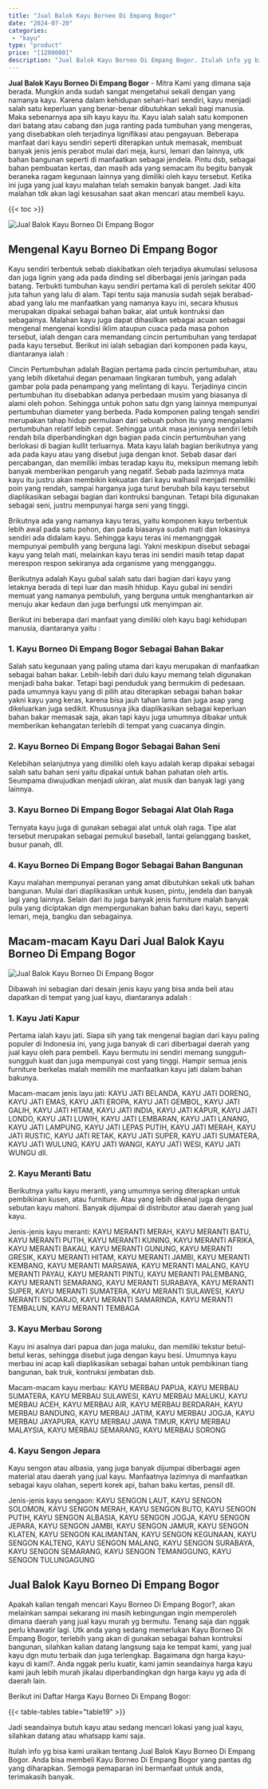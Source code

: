 ```yaml
---
title: "Jual Balok Kayu Borneo Di Empang Bogor"
date: "2024-07-20"
categories:
 - "kayu"
type: "product"
price: "[1200000]"
description: "Jual Balok Kayu Borneo Di Empang Bogor. Itulah info yg bisa kami uraikan tentang Jual Balok Kayu Borneo Di Empang Bogor. Anda bisa membeli Kayu Borneo Di Emp..."
---
```


**Jual Balok Kayu Borneo Di Empang Bogor** - Mitra Kami yang dimana saja berada. Mungkin anda sudah sangat mengetahui sekali dengan yang namanya kayu. Karena dalam kehidupan sehari-hari sendiri, kayu menjadi salah satu keperluan yang benar-benar dibutuhkan sekali bagi manusia. Maka sebenarnya apa sih kayu kayu itu. Kayu ialah salah satu komponen dari batang atau cabang dan juga ranting pada tumbuhan yang mengeras, yang disebabkan oleh terjadinya lignifikasi atau pengayuan. Beberapa manfaat dari kayu sendiri seperti diterapkan untuk memasak, membuat banyak jenis jenis perabot mulai dari meja, kursi, lemari dan lainnya, utk bahan bangunan seperti di manfaatkan sebagai jendela. Pintu dsb, sebagai bahan pembuatan kertas, dan masih ada yang semacam itu begitu banyak beraneka ragam kegunaan lainnya yang dimiliki oleh kayu tersebut. Ketika ini juga yang jual kayu malahan telah semakin banyak banget. Jadi kita malahan tdk akan lagi kesusahan saat akan mencari atau membeli kayu.

{{< toc >}}

![Jual Balok Kayu Borneo Di Empang Bogor](/images/blog/harga-kayu.jpg)

## Mengenal Kayu Borneo Di Empang Bogor

Kayu sendiri terbentuk sebab diakibatkan oleh terjadiya akumulasi selusosa dan juga lignin yang ada pada dinding sel diberbagai jenis jaringan pada batang. Terbukti tumbuhan kayu sendiri pertama kali di peroleh sekitar 400 juta tahun yang lalu di alam. Tapi tentu saja manusia sudah sejak berabad-abad yang lalu me manfaatkan yang namanya kayu ini, secara khusus merupakan dipakai sebagai bahan bakar, alat untuk kontruksi dan sebagainya. Malahan kayu juga dapat dihasilkan sebagai acuan sebagai mengenal mengenai kondisi iklim ataupun cuaca pada masa pohon tersebut, ialah dengan cara memandang cincin pertumbuhan yang terdapat pada kayu tersebut. Berikut ini ialah sebagian dari komponen pada kayu, diantaranya ialah :

Cincin Pertumbuhan adalah Bagian pertama pada cincin pertumbuhan, atau yang lebih diketahui degan penamaan lingkaran tumbuh, yang adalah gambar pola pada penampang yang melintang di kayu. Terjadinya cincin pertumbuhan itu disebabkan adanya perbedaan musim yang biasanya di alami oleh pohon. Sehingga untuk pohon satu dgn yang lainnya mempunyai pertumbuhan diameter yang berbeda. Pada komponen paling tengah sendiri merupakan tahap hidup permulaan dari sebuah pohon itu yang mengalami pertumbuhan relatif lebih cepat. Sehingga untuk masa jenisnya sendiri lebih rendah bila diperbandingkan dgn bagian pada cincin pertumbuhan yang berlokasi di bagian kullit terluarnya. Mata kayu Ialah bagian berikutnya yang ada pada kayu atau yang disebut juga dengan knot. Sebab dasar dari percabangan, dan memiliki imbas teradap kayu itu, meksipun memang lebih banyak memberikan pengaruh yang negatif. Sebab pada lazimnya mata kayu itu justru akan membikin kekuatan dari kayu walhasil menjadi memiliki poin yang rendah, sampai harganya juga turut berubah bila kayu tersebut diaplikasikan sebagai bagian dari kontruksi bangunan. Tetapi bila digunakan sebagai seni, justru mempunyai harga seni yang tinggi.

Brikutnya ada yang namanya kayu teras, yaitu komponen kayu terbentuk lebih awal pada satu pohon, dan pada biasanya sudah mati dan lokasinya sendiri ada didalam kayu. Sehingga kayu teras ini memangnggak mempunyai pembulih yang berguna lagi. Yakni meskipun disebut sebagai kayu yang telah mati, melainkan kayu teras ini sendiri masih tetap dapat merespon respon sekiranya ada organisme yang mengganggu.

Berikutnya adalah Kayu gubal salah satu dari bagian dari kayu yang letaknya berada di tepi luar dan masih hhidup. Kayu gubal ini sendiri memuat yang namanya pembuluh, yang berguna untuk menghantarkan air menuju akar kedaun dan juga berfungsi utk menyimpan air.

Berikut ini beberapa dari manfaat yang dimiliki oleh kayu bagi kehidupan manusia, diantaranya yaitu :

### 1\. Kayu Borneo Di Empang Bogor Sebagai Bahan Bakar

Salah satu kegunaan yang paling utama dari kayu merupakan di manfaatkan sebagai bahan bakar. Lebih-lebih dari dulu kayu memang telah digunakan menjadi baha bakar. Tetapi bagi penduduk yang bermukim di pedesaan. pada umumnya kayu yang di pilih atau diterapkan sebagai bahan bakar yakni kayu yang keras, karena bisa jauh tahan lama dan juga asap yang dikeluarkan juga sedikit. Khususnya jika diaplikasikan sebagai keperluan bahan bakar memasak saja, akan tapi kayu juga umumnya dibakar untuk memberikan kehangatan terlebih di tempat yang cuacanya dingin.

### 2\. Kayu Borneo Di Empang Bogor Sebagai Bahan Seni

Kelebihan selanjutnya yang dimiliki oleh kayu adalah kerap dipakai sebagai salah satu bahan seni yaitu dipakai untuk bahan pahatan oleh artis. Seumpama diwujudkan menjadi ukiran, alat musik dan banyak lagi yang lainnya.

### 3\. Kayu Borneo Di Empang Bogor Sebagai Alat Olah Raga

Ternyata kayu juga di gunakan sebagai alat untuk olah raga. Tipe alat tersebut merupakan sebagai pemukul baseball, lantai gelanggang basket, busur panah, dll.

### 4\. Kayu Borneo Di Empang Bogor Sebagai Bahan Bangunan

Kayu malahan mempunyai peranan yang amat dibutuhkan sekali utk bahan bangunan. Mulai dari diaplikasikan untuk kusen, pintu, jendela dan banyak lagi yang lainnya. Selain dari itu juga banyak jenis furniture malah banyak pula yang diciptakan dgn mempergunakan bahan baku dari kayu, seperti lemari, meja, bangku dan sebagainya.

## Macam-macam Kayu Dari Jual Balok Kayu Borneo Di Empang Bogor

![Jual Balok Kayu Borneo Di Empang Bogor](/images/kayu/kayu-2.jpg)

Dibawah ini sebagian dari desain jenis kayu yang bisa anda beli atau dapatkan di tempat yang jual kayu, diantaranya adalah :

### 1\. Kayu Jati Kapur

Pertama ialah kayu jati. Siapa sih yang tak mengenal bagian dari kayu paling populer di Indonesia ini, yang juga banyak di cari diberbagai daerah yang jual kayu oleh para pembeli. Kayu bermutu ini sendiri memang sungguh-sungguh kuat dan juga mempunyai cost yang tinggi. Hampir semua jenis furniture berkelas malah memilih me manfaatkan kayu jati dalam bahan bakunya.

Macam-macam jenis layu jati: KAYU JATI BELANDA, KAYU JATI DORENG, KAYU JATI EMAS, KAYU JATI EROPA, KAYU JATI GEMBOL, KAYU JATI GALIH, KAYU JATI HITAM, KAYU JATI INDIA, KAYU JATI KAPUR, KAYU JATI LONDO, KAYU JATI LUWIH, KAYU JATI LEMBARAN, KAYU JATI LANANG, KAYU JATI LAMPUNG, KAYU JATI LEPAS PUTIH, KAYU JATI MERAH, KAYU JATI RUSTIC, KAYU JATI RETAK, KAYU JATI SUPER, KAYU JATI SUMATERA, KAYU JATI WULUNG, KAYU JATI WANGI, KAYU JATI WESI, KAYU JATI WUNGU dll.

### 2\. Kayu Meranti Batu

Berikutnya yaitu kayu meranti, yang umumnya sering diterapkan untuk pembikinan kusen, atau furniture. Atau yang lebih dikenal juga dengan sebutan kayu mahoni. Banyak dijumpai di distributor atau daerah yang jual kayu.

Jenis-jenis kayu meranti: KAYU MERANTI MERAH, KAYU MERANTI BATU, KAYU MERANTI PUTIH, KAYU MERANTI KUNING, KAYU MERANTI AFRIKA, KAYU MERANTI BAKAU, KAYU MERANTI GUNUNG, KAYU MERANTI GRESIK, KAYU MERANTI HITAM, KAYU MERANTI JAMBI, KAYU MERANTI KEMBANG, KAYU MERANTI MARSAWA, KAYU MERANTI MALANG, KAYU MERANTI PAYAU, KAYU MERANTI PINTU, KAYU MERANTI PALEMBANG, KAYU MERANTI SEMARANG, KAYU MERANTI SURABAYA, KAYU MERANTI SUPER, KAYU MERANTI SUMATERA, KAYU MERANTI SULAWESI, KAYU MERANTI SIDOARJO, KAYU MERANTI SAMARINDA, KAYU MERANTI TEMBALUN, KAYU MERANTI TEMBAGA

### 3\. Kayu Merbau Sorong

Kayu ini asalnya dari papua dan juga maluku, dan memiliki tekstur betul-betul keras, sehingga disebut juga dengan kayu besi. Umumnya kayu merbau ini acap kali diaplikasikan sebagai bahan untuk pembikinan tiang bangunan, bak truk, kontruksi jembatan dsb.

Macam-macam kayu merbau: KAYU MERBAU PAPUA, KAYU MERBAU SUMATERA, KAYU MERBAU SULAWESI, KAYU MERBAU MALUKU, KAYU MERBAU ACEH, KAYU MERBAU AIR, KAYU MERBAU BERDARAH, KAYU MERBAU BANDUNG, KAYU MERBAU JATIM, KAYU MERBAU JOGJA, KAYU MERBAU JAYAPURA, KAYU MERBAU JAWA TIMUR, KAYU MERBAU MALAYSIA, KAYU MERBAU SEMARANG, KAYU MERBAU SORONG

### 4\. Kayu Sengon Jepara

Kayu sengon atau albasia, yang juga banyak dijumpai diberbagai agen material atau daerah yang jual kayu. Manfaatnya lazimnya di manfaatkan sebagai kayu olahan, seperti korek api, bahan baku kertas, pensil dll.

Jenis-jenis kayu sengaon: KAYU SENGON LAUT, KAYU SENGON SOLOMON, KAYU SENGON MERAH, KAYU SENGON BUTO, KAYU SENGON PUTIH, KAYU SENGON ALBASIA, KAYU SENGON JOGJA, KAYU SENGON JEPARA, KAYU SENGON JAMBI, KAYU SENGON JAMUR, KAYU SENGON KLATEN, KAYU SENGON KALIMANTAN, KAYU SENGON KEGUNAAN, KAYU SENGON KALTENG, KAYU SENGON MALANG, KAYU SENGON SURABAYA, KAYU SENGON SEMARANG, KAYU SENGON TEMANGGUNG, KAYU SENGON TULUNGAGUNG

## Jual Balok Kayu Borneo Di Empang Bogor

Apakah kalian tengah mencari Kayu Borneo Di Empang Bogor?, akan melainkan sampai sekarang ini masih kebingungan ingin memperoleh dimana daerah yang jual kayu murah yg bermutu. Tenang saja dan nggak perlu khawatir lagi. Utk anda yang sedang memerlukan Kayu Borneo Di Empang Bogor, terlebih yang akan di gunakan sebagai bahan kontruksi bangunan, silahkan kalian datang langsung saja ke tempat kami, yang jual kayu dgn mutu terbaik dan juga terlengkap. Bagaimana dgn harga kayu-kayu di kami?. Anda nggak perlu kuatir, kami jamin seandainya harga kayu kami jauh lebih murah jikalau diperbandingkan dgn harga kayu yg ada di daerah lain.

Berikut ini Daftar Harga Kayu Borneo Di Empang Bogor:

{{< table-tables table="table19" >}}

Jadi seandainya butuh kayu atau sedang mencari lokasi yang jual kayu, silahkan datang atau whatsapp kami saja.

Itulah info yg bisa kami uraikan tentang Jual Balok Kayu Borneo Di Empang Bogor. Anda bisa membeli Kayu Borneo Di Empang Bogor yang pantas dg yang diharapkan. Semoga pemaparan ini bermanfaat untuk anda, terimakasih banyak.
